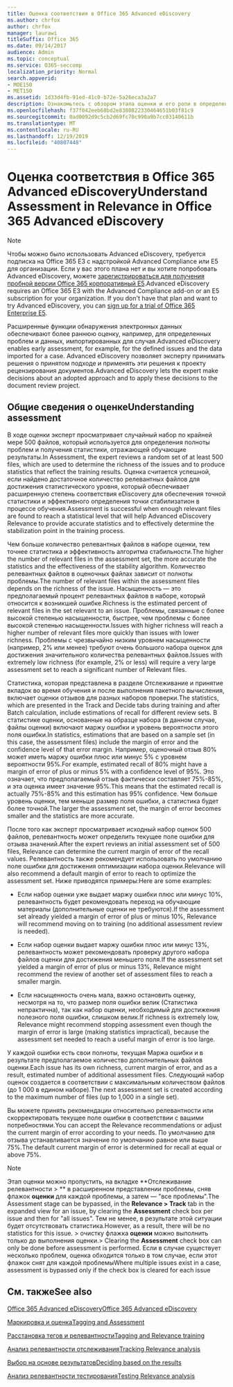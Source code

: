 ```yaml
---
title: Оценка соответствия в Office 365 Advanced eDiscovery
ms.author: chrfox
author: chrfox
manager: laurawi
titleSuffix: Office 365
ms.date: 09/14/2017
audience: Admin
ms.topic: conceptual
ms.service: O365-seccomp
localization_priority: Normal
search.appverid:
- MOE150
- MET150
ms.assetid: 1d33d4fb-91ed-41c0-b72e-5a26eca3a2a7
description: Ознакомьтесь с обзором этапа оценки и его роли в определении богатости проблем во время обучения по релевантности в Office 365 Advanced eDiscovery.
ms.openlocfilehash: f37f042eeb68bd2e8380822330464651b03f81c9
ms.sourcegitcommit: 0ad0092d9c5cb2d69fc70c990a9b7cc03140611b
ms.translationtype: MT
ms.contentlocale: ru-RU
ms.lasthandoff: 12/19/2019
ms.locfileid: "40807448"
---
```

# <a name="understand-assessment-in-relevance-in-office-365-advanced-ediscovery"></a><span data-ttu-id="4ad95-103">Оценка соответствия в Office 365 Advanced eDiscovery</span><span class="sxs-lookup"><span data-stu-id="4ad95-103">Understand Assessment in Relevance in Office 365 Advanced eDiscovery</span></span>

> [!NOTE]
> <span data-ttu-id="4ad95-p101">Чтобы можно было использовать Advanced eDiscovery, требуется подписка на Office 365 E3 с надстройкой Advanced Compliance или E5 для организации. Если у вас этого плана нет и вы хотите попробовать Advanced eDiscovery, можете [зарегистрироваться для получения пробной версии Office 365 корпоративный E5](https://go.microsoft.com/fwlink/p/?LinkID=698279).</span><span class="sxs-lookup"><span data-stu-id="4ad95-p101">Advanced eDiscovery requires an Office 365 E3 with the Advanced Compliance add-on or an E5 subscription for your organization. If you don't have that plan and want to try Advanced eDiscovery, you can [sign up for a trial of Office 365 Enterprise E5](https://go.microsoft.com/fwlink/p/?LinkID=698279).</span></span> 
  
<span data-ttu-id="4ad95-106">Расширенные функции обнаружения электронных данных обеспечивают более раннюю оценку, например, для определенных проблем и данных, импортированных для случая.</span><span class="sxs-lookup"><span data-stu-id="4ad95-106">Advanced eDiscovery enables early assessment, for example, for the defined issues and the data imported for a case.</span></span> <span data-ttu-id="4ad95-107">Advanced eDiscovery позволяет эксперту принимать решения о принятом подходе и применять эти решения к проекту рецензирования документов.</span><span class="sxs-lookup"><span data-stu-id="4ad95-107">Advanced eDiscovery lets the expert make decisions about an adopted approach and to apply these decisions to the document review project.</span></span>
  
## <a name="understanding-assessment"></a><span data-ttu-id="4ad95-108">Общие сведения о оценке</span><span class="sxs-lookup"><span data-stu-id="4ad95-108">Understanding assessment</span></span>

<span data-ttu-id="4ad95-109">В ходе оценки эксперт просматривает случайный набор по крайней мере 500 файлов, который используется для определения полноты проблем и получения статистики, отражающей обучающие результаты.</span><span class="sxs-lookup"><span data-stu-id="4ad95-109">In Assessment, the expert reviews a random set of at least 500 files, which are used to determine the richness of the issues and to produce statistics that reflect the training results.</span></span> <span data-ttu-id="4ad95-110">Оценка считается успешной, если найдено достаточное количество релевантных файлов для достижения статистического уровня, который обеспечивает расширенную степень соответствия eDiscovery для обеспечения точной статистики и эффективного определения точки стабилизатион в процессе обучения.</span><span class="sxs-lookup"><span data-stu-id="4ad95-110">Assessment is successful when enough relevant files are found to reach a statistical level that will help Advanced eDiscovery Relevance to provide accurate statistics and to effectively determine the stabilization point in the training process.</span></span> 
  
<span data-ttu-id="4ad95-111">Чем больше количество релевантных файлов в наборе оценки, тем точнее статистика и эффективность алгоритма стабильности.</span><span class="sxs-lookup"><span data-stu-id="4ad95-111">The higher the number of relevant files in the assessment set, the more accurate the statistics and the effectiveness of the stability algorithm.</span></span> <span data-ttu-id="4ad95-112">Количество релевантных файлов в оценочных файлах зависит от полноты проблемы.</span><span class="sxs-lookup"><span data-stu-id="4ad95-112">The number of relevant files within the assessment files depends on the richness of the issue.</span></span> <span data-ttu-id="4ad95-113">Насыщенность — это предполагаемый процент релевантных файлов в наборе, который относится к возникшей ошибке.</span><span class="sxs-lookup"><span data-stu-id="4ad95-113">Richness is the estimated percent of relevant files in the set relevant to an issue.</span></span> <span data-ttu-id="4ad95-114">Проблемы, связанные с более высокой степенью насыщенности, быстрее, чем проблемы с более высокой степенью насыщенности.</span><span class="sxs-lookup"><span data-stu-id="4ad95-114">Issues with higher richness will reach a higher number of relevant files more quickly than issues with lower richness.</span></span> <span data-ttu-id="4ad95-115">Проблемы с чрезвычайно низким уровнем насыщенности (например, 2% или менее) требуют очень большого набора оценок для достижения значительного количества релевантных файлов.</span><span class="sxs-lookup"><span data-stu-id="4ad95-115">Issues with extremely low richness (for example, 2% or less) will require a very large assessment set to reach a significant number of Relevant files.</span></span>
  
<span data-ttu-id="4ad95-116">Статистика, которая представлена в разделе Отслеживание и принятие вкладок во время обучения и после выполнения пакетного вычисления, включает оценки отзывов для разных наборов проверки.</span><span class="sxs-lookup"><span data-stu-id="4ad95-116">The statistics, which are presented in the Track and Decide tabs during training and after Batch calculation, include estimations of recall for different review sets.</span></span> <span data-ttu-id="4ad95-117">В статистике оценки, основанные на образце набора (в данном случае, файлы оценки) включают маржу ошибки и уровень вероятности этого поля ошибки.</span><span class="sxs-lookup"><span data-stu-id="4ad95-117">In statistics, estimations that are based on a sample set (in this case, the assessment files) include the margin of error and the confidence level of that error margin.</span></span> <span data-ttu-id="4ad95-118">Например, оценочный отзыв 80% может иметь маржу ошибки плюс или минус 5% с уровнем вероятности 95%.</span><span class="sxs-lookup"><span data-stu-id="4ad95-118">For example, estimated recall of 80% might have a margin of error of plus or minus 5% with a confidence level of 95%.</span></span> <span data-ttu-id="4ad95-119">Это означает, что предполагаемый отзыв фактически составляет 75%-85%, и эта оценка имеет значение 95%.</span><span class="sxs-lookup"><span data-stu-id="4ad95-119">This means that the estimated recall is actually 75%-85% and this estimation has 95% confidence.</span></span> <span data-ttu-id="4ad95-120">Чем больше уровень оценки, тем меньше размер поля ошибки, а статистика будет более точной.</span><span class="sxs-lookup"><span data-stu-id="4ad95-120">The larger the assessment set, the margin of error becomes smaller and the statistics are more accurate.</span></span> 
  
<span data-ttu-id="4ad95-121">После того как эксперт просматривает исходный набор оценок 500 файлов, релевантность может определить текущее поле ошибки для отзыва значений.</span><span class="sxs-lookup"><span data-stu-id="4ad95-121">After the expert reviews an initial assessment set of 500 files, Relevance can determine the current margin of error of the recall values.</span></span> <span data-ttu-id="4ad95-122">Релевантность также рекомендует использовать по умолчанию поле ошибки для достижения оптимизации набора оценки.</span><span class="sxs-lookup"><span data-stu-id="4ad95-122">Relevance will also recommend a default margin of error to reach to optimize the assessment set.</span></span> <span data-ttu-id="4ad95-123">Ниже приводятся примеры:</span><span class="sxs-lookup"><span data-stu-id="4ad95-123">Here are some examples:</span></span>
  
- <span data-ttu-id="4ad95-124">Если набор оценки уже выдает маржу ошибки плюс или минус 10%, релевантность будет рекомендовать переход на обучающие материалы (дополнительные оценки не требуются).</span><span class="sxs-lookup"><span data-stu-id="4ad95-124">If the assessment set already yielded a margin of error of plus or minus 10%, Relevance will recommend moving on to training (no additional assessment review is needed).</span></span> 
    
- <span data-ttu-id="4ad95-125">Если набор оценки выдает маржу ошибки плюс или минус 13%, релевантность может рекомендовать проверку другого набора файлов оценки для достижения меньшего поля.</span><span class="sxs-lookup"><span data-stu-id="4ad95-125">If the assessment set yielded a margin of error of plus or minus 13%, Relevance might recommend the review of another set of assessment files to reach a smaller margin.</span></span> 
    
- <span data-ttu-id="4ad95-126">Если насыщенность очень мала, важно остановить оценку, несмотря на то, что размер поля ошибки велик (Статистика непрактична), так как набор оценки, необходимый для достижения полезного поля ошибки, слишком велик.</span><span class="sxs-lookup"><span data-stu-id="4ad95-126">If richness is extremely low, Relevance might recommend stopping assessment even though the margin of error is large (making statistics impractical), because the assessment set needed to reach a useful margin of error is too large.</span></span>
    
<span data-ttu-id="4ad95-127">У каждой ошибки есть свои полноты, текущая Маржа ошибки и в результате предполагаемое количество дополнительных файлов оценки.</span><span class="sxs-lookup"><span data-stu-id="4ad95-127">Each issue has its own richness, current margin of error, and as a result, estimated number of additional assessment files.</span></span> <span data-ttu-id="4ad95-128">Следующий набор оценок создается в соответствии с максимальным количеством файлов (до 1 000 в едином наборе).</span><span class="sxs-lookup"><span data-stu-id="4ad95-128">The next assessment set is created according to the maximum number of files (up to 1,000 in a single set).</span></span>
  
<span data-ttu-id="4ad95-129">Вы можете принять рекомендации относительно релевантности или скорректировать текущее поле ошибки в соответствии с вашими потребностями.</span><span class="sxs-lookup"><span data-stu-id="4ad95-129">You can accept the Relevance recommendations or adjust the current margin of error according to your needs.</span></span> <span data-ttu-id="4ad95-130">По умолчанию для отзыва устанавливается значение по умолчанию равное или выше 75%.</span><span class="sxs-lookup"><span data-stu-id="4ad95-130">The default current margin of error is determined for recall at equal or above 75%.</span></span>
  
> [!NOTE]
> <span data-ttu-id="4ad95-131">Этап оценки можно пропустить, на вкладке \*\*Отслеживание релевантности \> \*\* в расширенном представлении проблемы, сняв флажок **оценки** для каждой проблемы, а затем — "все проблемы".</span><span class="sxs-lookup"><span data-stu-id="4ad95-131">The Assessment stage can be bypassed, in the **Relevance \> Track** tab in the expanded view for an issue, by clearing the **Assessment** check box per issue and then for "all issues".</span></span> <span data-ttu-id="4ad95-132">Тем не менее, в результате этой ситуации будет отсутствовать статистика.</span><span class="sxs-lookup"><span data-stu-id="4ad95-132">However, as a result, there will be no statistics for this issue.</span></span> <span data-ttu-id="4ad95-133">> очистку флажка **оценки** можно выполнить только до выполнения оценки.</span><span class="sxs-lookup"><span data-stu-id="4ad95-133">> Clearing the **Assessment** check box can only be done before assessment is performed.</span></span> <span data-ttu-id="4ad95-134">Если в случае существует несколько проблем, оценка обходится только в том случае, если этот флажок снят для каждой проблемы</span><span class="sxs-lookup"><span data-stu-id="4ad95-134">Where multiple issues exist in a case, assessment is bypassed only if the check box is cleared for each issue</span></span> 
  
## <a name="see-also"></a><span data-ttu-id="4ad95-135">См. также</span><span class="sxs-lookup"><span data-stu-id="4ad95-135">See also</span></span>

[<span data-ttu-id="4ad95-136">Office 365 Advanced eDiscovery</span><span class="sxs-lookup"><span data-stu-id="4ad95-136">Office 365 Advanced eDiscovery</span></span>](office-365-advanced-ediscovery.md)
  
[<span data-ttu-id="4ad95-137">Маркировка и оценка</span><span class="sxs-lookup"><span data-stu-id="4ad95-137">Tagging and Assessment</span></span>](tagging-and-assessment-in-advanced-ediscovery.md)
  
[<span data-ttu-id="4ad95-138">Расстановка тегов и релевантности</span><span class="sxs-lookup"><span data-stu-id="4ad95-138">Tagging and Relevance training</span></span>](tagging-and-relevance-training-in-advanced-ediscovery.md)
  
[<span data-ttu-id="4ad95-139">Анализ релевантности отслеживания</span><span class="sxs-lookup"><span data-stu-id="4ad95-139">Tracking Relevance analysis</span></span>](track-relevance-analysis-in-advanced-ediscovery.md)
  
[<span data-ttu-id="4ad95-140">Выбор на основе результатов</span><span class="sxs-lookup"><span data-stu-id="4ad95-140">Deciding based on the results</span></span>](decision-based-on-the-results-in-advanced-ediscovery.md)
  
[<span data-ttu-id="4ad95-141">Анализ релевантности тестирования</span><span class="sxs-lookup"><span data-stu-id="4ad95-141">Testing Relevance analysis</span></span>](test-relevance-analysis-in-advanced-ediscovery.md)

